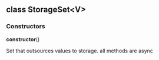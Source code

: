 ## class **StorageSet**\<V>
### Constructors
 **constructor**()


Set that outsources values to storage.
all methods are async

